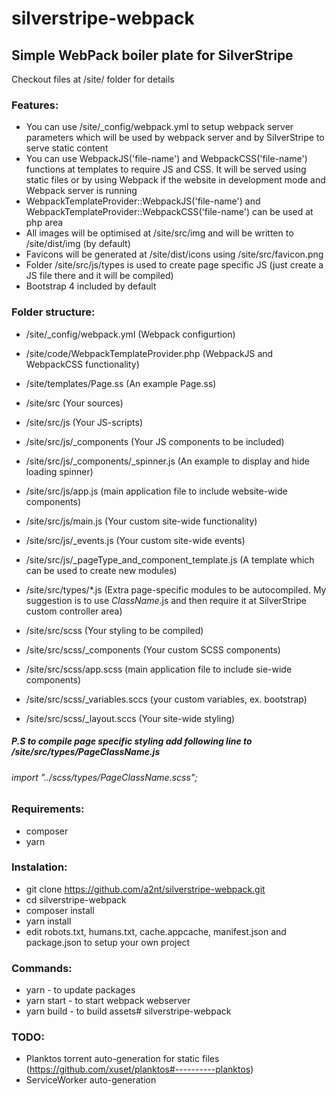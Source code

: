 # silverstripe-webpack

## Simple WebPack boiler plate for SilverStripe

Checkout files at /site/ folder for details

### Features:
+ You can use /site/_config/webpack.yml to setup webpack server parameters which will be used by webpack server and by SilverStripe to serve static content
+ You can use WebpackJS('file-name') and WebpackCSS('file-name') functions at templates to require JS and CSS. It will be served using static files or by using Webpack if the website in development mode and Webpack server is running
+ WebpackTemplateProvider::WebpackJS('file-name') and WebpackTemplateProvider::WebpackCSS('file-name') can be used at php area 
+ All images will be optimised at /site/src/img and will be written to /site/dist/img (by default)
+ Favicons will be generated at /site/dist/icons using /site/src/favicon.png
+ Folder /site/src/js/types is used to create page specific JS (just create a JS file there and it will be compiled)
+ Bootstrap 4 included by default

### Folder structure:
+ /site/_config/webpack.yml (Webpack configurtion)
+ /site/code/WebpackTemplateProvider.php (WebpackJS and WebpackCSS functionality)
+ /site/templates/Page.ss (An example Page.ss)
+ /site/src (Your sources)



+ /site/src/js (Your JS-scripts)
+ /site/src/js/_components (Your JS components to be included)
+ /site/src/js/_components/_spinner.js (An example to display and hide loading spinner)
+ /site/src/js/app.js (main application file to include website-wide components)
+ /site/src/js/main.js (Your custom site-wide functionality)
+ /site/src/js/_events.js (Your custom site-wide events)
+ /site/src/js/_pageType_and_component_template.js (A template which can be used to create new modules)
+ /site/src/types/*.js (Extra page-specific modules to be autocompiled. My suggestion is to use *ClassName*.js and then require it at SilverStripe custom controller area)



+ /site/src/scss (Your styling to be compiled)
+ /site/src/scss/_components (Your custom SCSS components)
+ /site/src/scss/app.scss (main application file to include sie-wide components)
+ /site/src/scss/_variables.sccs (your custom variables, ex. bootstrap)
+ /site/src/scss/_layout.sccs (Your site-wide styling)

##### P.S to compile page specific styling add following line to /site/src/types/*PageClassName*.js
###### import "../scss/types/*PageClassName*.scss";

### Requirements:

+ composer
+ yarn

### Instalation:

+ git clone https://github.com/a2nt/silverstripe-webpack.git
+ cd silverstripe-webpack 
+ composer install
+ yarn install
+ edit robots.txt, humans.txt, cache.appcache, manifest.json and package.json to setup your own project

### Commands:

+ yarn - to update packages
+ yarn start - to start webpack webserver
+ yarn build - to build assets# silverstripe-webpack

### TODO:

+ Planktos torrent auto-generation for static files (https://github.com/xuset/planktos#----------planktos)
+ ServiceWorker auto-generation